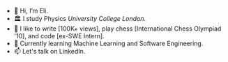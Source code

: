 - 👋 Hi, I’m Eli.
- 🏛 I study Physics *University College London*. 
- 👾 I like to write [100K+ views], play chess [International Chess Olympiad '10], and code [ex-SWE Intern].
- 🌱 Currently learning Machine Learning and Software Engineering.
- 📫 Let's talk on LinkedIn.

<!---
elilouise/elilouise is a ✨ special ✨ repository because its `README.md` (this file) appears on your GitHub profile.
You can click the Preview link to take a look at your changes.
--->
